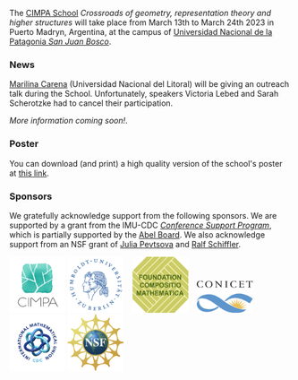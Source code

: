 The [CIMPA School](https://www.cimpa.info/en/node/9) _Crossroads of geometry, representation theory and higher structures_ will take place from March 13th to March 24th 2023 in Puerto Madryn, Argentina, at the campus of [Universidad Nacional de la Patagonia _San Juan Bosco_](https://madryn.unp.edu.ar/). 

### News

[Marilina Carena](https://sites.google.com/view/marilina-carena)
(Universidad Nacional del Litoral) will be giving an outreach talk during the School. 
Unfortunately, speakers Victoria Lebed and Sarah Scherotzke had to cancel their 
participation. 

_More information coming soon!_.

### Poster

You can download (and print) a high quality version of the school's poster at [this link](CIMPA23poster.pdf).


### Sponsors

We gratefully acknowledge support from the following sponsors. We are supported by a grant from the IMU-CDC [_Conference Support Program_](https://www.mathunion.org/cdc/grants/conference-support-program), which is partially supported by the [Abel Board](https://abelprize.no/node/154). We also acknowledge support from an NSF grant of [Julia Pevtsova](https://sites.math.washington.edu/~julia/) and [Ralf Schiffler](https://schiffler.math.uconn.edu/).



[<img src="images/CIMPA-logo.png" width="100" height="100">](https://www.cimpa.info)
[<img src="images/HU-logo.png" width="100" height="100">](https://www.hu-berlin.de/en)&nbsp;&nbsp;&nbsp;
[<img src="images/compositiologo.png" width="100" height="100">](https://compositio.nl/#foundation)&nbsp;&nbsp;&nbsp;
[<img src="images/conicet.png" width="100" height="57">](https://www.conicet.gov.ar/conicet-descripcion/) 
[<img src="images/IMU-CDC.png" width="100" height="100">](https://www.mathunion.org/cdc)
[<img src="images/NSF.svg" width="100" height="100">](https://www.nsf.gov/)
